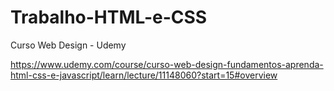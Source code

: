 # Trabalho-HTML-e-CSS
Curso Web Design - Udemy

https://www.udemy.com/course/curso-web-design-fundamentos-aprenda-html-css-e-javascript/learn/lecture/11148060?start=15#overview
